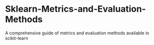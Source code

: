 # Sklearn-Metrics-and-Evaluation-Methods
A comprehensive guide of metrics and evaluation methods available in scikit-learn
